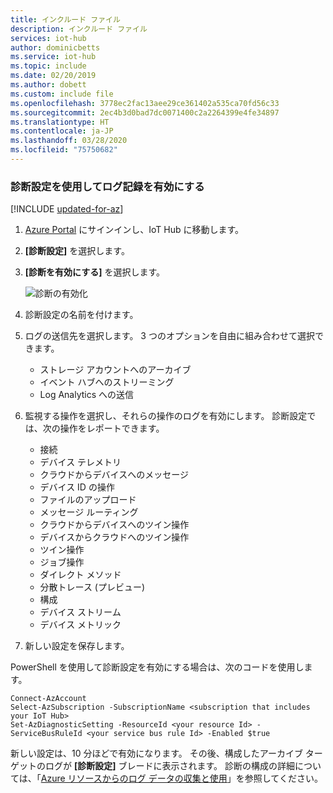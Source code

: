 ```yaml
---
title: インクルード ファイル
description: インクルード ファイル
services: iot-hub
author: dominicbetts
ms.service: iot-hub
ms.topic: include
ms.date: 02/20/2019
ms.author: dobett
ms.custom: include file
ms.openlocfilehash: 3778ec2fac13aee29ce361402a535ca70fd56c33
ms.sourcegitcommit: 2ec4b3d0bad7dc0071400c2a2264399e4fe34897
ms.translationtype: HT
ms.contentlocale: ja-JP
ms.lasthandoff: 03/28/2020
ms.locfileid: "75750682"
---
```

### <a name="enable-logging-with-diagnostics-settings"></a>診断設定を使用してログ記録を有効にする

[!INCLUDE [updated-for-az](./updated-for-az.md)]

1. [Azure Portal](https://portal.azure.com) にサインインし、IoT Hub に移動します。

2. **[診断設定]** を選択します。

3. **[診断を有効にする]** を選択します。

   ![診断の有効化](./media/iot-hub-diagnostics-settings/turnondiagnostics.png)

4. 診断設定の名前を付けます。

5. ログの送信先を選択します。 3 つのオプションを自由に組み合わせて選択できます。

   * ストレージ アカウントへのアーカイブ
   * イベント ハブへのストリーミング
   * Log Analytics への送信

6. 監視する操作を選択し、それらの操作のログを有効にします。 診断設定では、次の操作をレポートできます。

   * 接続
   * デバイス テレメトリ
   * クラウドからデバイスへのメッセージ
   * デバイス ID の操作
   * ファイルのアップロード
   * メッセージ ルーティング
   * クラウドからデバイスへのツイン操作
   * デバイスからクラウドへのツイン操作
   * ツイン操作
   * ジョブ操作
   * ダイレクト メソッド  
   * 分散トレース (プレビュー)
   * 構成
   * デバイス ストリーム
   * デバイス メトリック

6. 新しい設定を保存します。 

PowerShell を使用して診断設定を有効にする場合は、次のコードを使用します。

```azurepowershell
Connect-AzAccount
Select-AzSubscription -SubscriptionName <subscription that includes your IoT Hub>
Set-AzDiagnosticSetting -ResourceId <your resource Id> -ServiceBusRuleId <your service bus rule Id> -Enabled $true
```

新しい設定は、10 分ほどで有効になります。 その後、構成したアーカイブ ターゲットのログが **[診断設定]** ブレードに表示されます。 診断の構成の詳細については、「[Azure リソースからのログ データの収集と使用](../articles/azure-monitor/platform/platform-logs-overview.md)」を参照してください。
